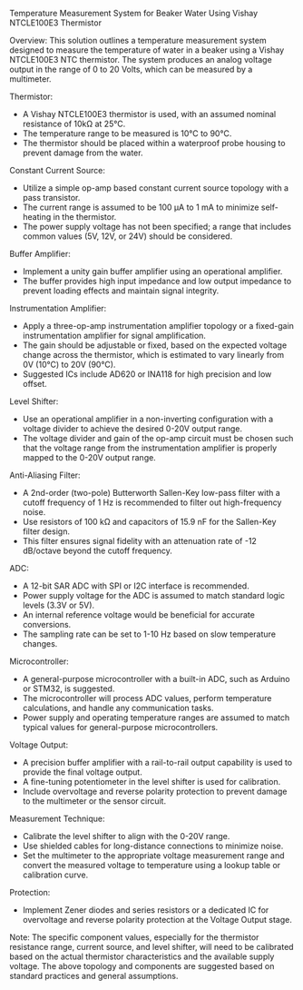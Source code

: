 Temperature Measurement System for Beaker Water Using Vishay NTCLE100E3 Thermistor

Overview:
This solution outlines a temperature measurement system designed to measure the temperature of water in a beaker using a Vishay NTCLE100E3 NTC thermistor. The system produces an analog voltage output in the range of 0 to 20 Volts, which can be measured by a multimeter.

Thermistor:
- A Vishay NTCLE100E3 thermistor is used, with an assumed nominal resistance of 10kΩ at 25°C.
- The temperature range to be measured is 10°C to 90°C.
- The thermistor should be placed within a waterproof probe housing to prevent damage from the water.

Constant Current Source:
- Utilize a simple op-amp based constant current source topology with a pass transistor.
- The current range is assumed to be 100 µA to 1 mA to minimize self-heating in the thermistor.
- The power supply voltage has not been specified; a range that includes common values (5V, 12V, or 24V) should be considered.

Buffer Amplifier:
- Implement a unity gain buffer amplifier using an operational amplifier.
- The buffer provides high input impedance and low output impedance to prevent loading effects and maintain signal integrity.

Instrumentation Amplifier:
- Apply a three-op-amp instrumentation amplifier topology or a fixed-gain instrumentation amplifier for signal amplification.
- The gain should be adjustable or fixed, based on the expected voltage change across the thermistor, which is estimated to vary linearly from 0V (10°C) to 20V (90°C).
- Suggested ICs include AD620 or INA118 for high precision and low offset.

Level Shifter:
- Use an operational amplifier in a non-inverting configuration with a voltage divider to achieve the desired 0-20V output range.
- The voltage divider and gain of the op-amp circuit must be chosen such that the voltage range from the instrumentation amplifier is properly mapped to the 0-20V output range.

Anti-Aliasing Filter:
- A 2nd-order (two-pole) Butterworth Sallen-Key low-pass filter with a cutoff frequency of 1 Hz is recommended to filter out high-frequency noise.
- Use resistors of 100 kΩ and capacitors of 15.9 nF for the Sallen-Key filter design.
- This filter ensures signal fidelity with an attenuation rate of -12 dB/octave beyond the cutoff frequency.

ADC:
- A 12-bit SAR ADC with SPI or I2C interface is recommended.
- Power supply voltage for the ADC is assumed to match standard logic levels (3.3V or 5V).
- An internal reference voltage would be beneficial for accurate conversions.
- The sampling rate can be set to 1-10 Hz based on slow temperature changes.

Microcontroller:
- A general-purpose microcontroller with a built-in ADC, such as Arduino or STM32, is suggested.
- The microcontroller will process ADC values, perform temperature calculations, and handle any communication tasks.
- Power supply and operating temperature ranges are assumed to match typical values for general-purpose microcontrollers.

Voltage Output:
- A precision buffer amplifier with a rail-to-rail output capability is used to provide the final voltage output.
- A fine-tuning potentiometer in the level shifter is used for calibration.
- Include overvoltage and reverse polarity protection to prevent damage to the multimeter or the sensor circuit.

Measurement Technique:
- Calibrate the level shifter to align with the 0-20V range.
- Use shielded cables for long-distance connections to minimize noise.
- Set the multimeter to the appropriate voltage measurement range and convert the measured voltage to temperature using a lookup table or calibration curve.

Protection:
- Implement Zener diodes and series resistors or a dedicated IC for overvoltage and reverse polarity protection at the Voltage Output stage.

Note: The specific component values, especially for the thermistor resistance range, current source, and level shifter, will need to be calibrated based on the actual thermistor characteristics and the available supply voltage. The above topology and components are suggested based on standard practices and general assumptions.